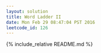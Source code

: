 ```yaml
---
layout: solution
title: Word Ladder II
date: Mon Feb 29 08:47:04 PST 2016
leetcode_id: 126
---
```

{% include_relative README.md %}
